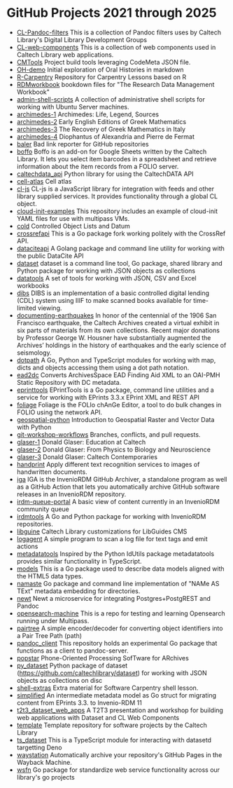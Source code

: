 
GitHub Projects 2021 through 2025
===================================


- [CL-Pandoc-filters](./CL-Pandoc-filters/) This is a collection of Pandoc filters uses by Caltech Library's Digital Library Development Groups 
- [CL-web-components](./CL-web-components/) This is a collection of web components used in Caltech Library web applications.
- [CMTools](./CMTools/) Project build tools leveraging CodeMeta JSON file.
- [OH-demo](./OH-demo/) Initial exploration of Oral Histories in markdown
- [R-Carpentry](./R-Carpentry/) Repository for Carpentry Lessons based on R
- [RDMworkbook](./RDMworkbook/) bookdown files for "The Research Data Management Workbook"
- [admin-shell-scripts](./admin-shell-scripts/) A collection of administrative shell scripts for working with Ubuntu Server machines.
- [archimedes-1](./archimedes-1/) Archimedes: Life, Legend, Sources
- [archimedes-2](./archimedes-2/) Early English Editions of Greek Mathematics
- [archimedes-3](./archimedes-3/) The Recovery of Greek Mathematics in Italy
- [archimedes-4](./archimedes-4/) Diophantus of Alexandria and Pierre de Fermat
- [baler](./baler/) Bad link reporter for GitHub repositories
- [boffo](./boffo/) Boffo is an add-on for Google Sheets written by the Caltech Library. It lets you select item barcodes in a spreadsheet and retrieve information about the item records from a FOLIO server.
- [caltechdata_api](./caltechdata_api/) Python library for using the CaltechDATA API
- [cell-atlas](./cell-atlas/) Cell atlas
- [cl-js](./cl-js/) CL-js is a JavaScript library for integration with feeds and other library supplied services. It provides functionality through a global CL object.
- [cloud-init-examples](./cloud-init-examples/) This repository includes an example of cloud-init YAML files for use with multipass VMs.
- [cold](./cold/) Controlled Object Lists and Datum
- [crossrefapi](./crossrefapi/) This is a Go package fork working politely with the CrossRef API.
- [dataciteapi](./dataciteapi/) A Golang package and command line utility for working with the public DataCite API
- [dataset](./dataset/) dataset is a command line tool, Go package, shared library and Python package for working with JSON objects as collections
- [datatools](./datatools/) A set of tools for working with JSON, CSV and Excel workbooks
- [dibs](./dibs/) DIBS is an implementation of a basic controlled digital lending (CDL) system using IIIF to make scanned books available for time-limited viewing.
- [documenting-earthquakes](./documenting-earthquakes/) In honor of the centennial of the 1906 San Francisco earthquake, the Caltech Archives created a virtual exhibit in six parts of materials from its own collections. Recent major donations by Professor George W. Housner have substantially augmented the Archives’ holdings in the history of earthquakes and the early science of seismology.
- [dotpath](./dotpath/) A Go, Python and TypeScript modules for working with map, dicts and objects accessing them using a dot path notation.
- [ead2dc](./ead2dc/) Converts ArchivesSpace EAD Finding Aid XML to an OAI-PMH Static Repository with DC metadata.
- [eprinttools](./eprinttools/) EPrintTools is a Go package, command line utilities and a service for working with EPrints 3.3.x EPrint XML and REST API
- [foliage](./foliage/) Foliage is the FOLIo chAnGe Editor, a tool to do bulk changes in FOLIO using the network API.
- [geospatial-python](./geospatial-python/) Introduction to Geospatial Raster and Vector Data with Python
- [git-workshop-workflows](./git-workshop-workflows/) Branches, conflicts, and pull requests.
- [glaser-1](./glaser-1/) Donald Glaser: Education at Caltech
- [glaser-2](./glaser-2/) Donald Glaser: From Physics to Biology and Neuroscience
- [glaser-3](./glaser-3/) Donald Glaser: Caltech Contemporaries
- [handprint](./handprint/) Apply different text recognition services to images of handwritten documents.
- [iga](./iga/) IGA is the InvenioRDM GitHub Archiver, a standalone program as well as a GitHub Action that lets you automatically archive GitHub software releases in an InvenioRDM repository.
- [irdm-queue-portal](./irdm-queue-portal/) A basic view of content currently in an InvenioRDM community queue
- [irdmtools](./irdmtools/) A Go and Python package for working with InvenioRDM repositories.
- [libguine](./libguine/) Caltech Library customizations for LibGuides CMS
- [logagent](./logagent/) A simple program to scan a log file for text tags and emit actions
- [metadatatools](./metadatatools/) Inspired by the Python IdUtils package metadatatools provides similar functionality in TypeScript.
- [models](./models/) This is a Go package used to describe data models aligned with the HTML5 data types.
- [namaste](./namaste/) Go package and command line implementation of "NAMe AS TExt" metadata embedding for directories.
- [newt](./newt/) Newt a microservice for integrating Postgres+PostgREST and Pandoc
- [opensearch-machine](./opensearch-machine/) This is a repo for testing and learning Opensearch running under Multipass.
- [pairtree](./pairtree/) A simple encoder/decoder for converting object identifiers into a Pair Tree Path (path)
- [pandoc_client](./pandoc_client/) This repository holds an experimental Go package that functions as a client to pandoc-server.
- [popstar](./popstar/) Phone-Oriented Processing SofTware for ARchives
- [py_dataset](./py_dataset/) Python package of dataset (https://github.com/caltechlibrary/dataset) for working with JSON objects as collections on disc
- [shell-extras](./shell-extras/) Extra material for Software Carpentry shell lesson.
- [simplified](./simplified/) An intermediate metadata model as Go struct for migrating content from EPrints 3.3. to Invenio-RDM 11 
- [t2t3_dataset_web_apps](./t2t3_dataset_web_apps/) A T2T3 presentation and workshop for building web applications with Dataset and CL Web Components
- [template](./template/) Template repository for software projects by the Caltech Library
- [ts_dataset](./ts_dataset/) This is a TypeScript module for interacting with datasetd targetting Deno
- [waystation](./waystation/) Automatically archive your repository's GitHub Pages in the Wayback Machine.
- [wsfn](./wsfn/) Go package for standardize web service functionality across our library's go projects